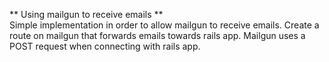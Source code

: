 ** Using mailgun to receive emails **     
Simple implementation in order to allow mailgun to receive emails. Create a route
on mailgun that forwards emails towards rails app. Mailgun uses a POST request when
connecting with rails app.
